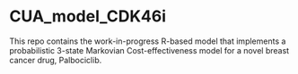 # CUA_model_CDK46i
This repo contains the work-in-progress R-based model that implements a probabilistic 3-state Markovian Cost-effectiveness model for a novel breast cancer drug, Palbociclib.
